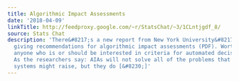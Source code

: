 ```yaml
---
title: Algorithmic Impact Assessments
date: '2018-04-09'
linkTitle: http://feedproxy.google.com/~r/StatsChat/~3/1CLntjgdf_8/
source: Stats Chat
description: 'There&#8217;s a new report from New York University&#8217;s AI Now Institute,
  giving recommendations for algorithmic impact assessments (PDF). Worth reading for
  anyone who is or should be interested in criteria for automated decision systems.
  As the researchers say: AIAs will not solve all of the problems that automated decision
  systems might raise, but they do [&#8230;]'
---
```

